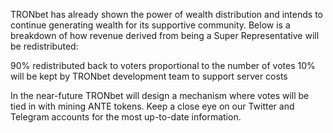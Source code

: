 TRONbet has already shown the power of wealth distribution and intends to continue generating wealth for its supportive community.  Below is a breakdown of how revenue derived from being a Super Representative will be redistributed:

90% redistributed back to voters proportional to the number of votes
10% will be kept by TRONbet development team to support server costs

In the near-future TRONbet will design a mechanism where votes will be tied in with mining ANTE tokens.  Keep a close eye on our Twitter and Telegram accounts for the most up-to-date information.
